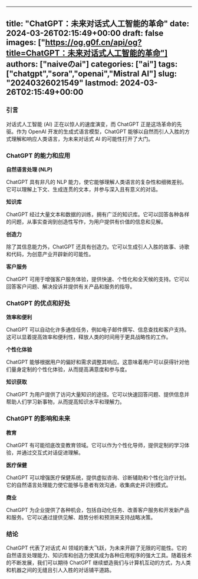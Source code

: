 
---
title: "ChatGPT：未来对话式人工智能的革命"
date: 2024-03-26T02:15:49+00:00
draft: false
images: ["https://og.g0f.cn/api/og?title=ChatGPT：未来对话式人工智能的革命"]
authors: ["naiveのai"]
categories: ["ai"]
tags: ["chatgpt","sora","openai","Mistral AI"]
slug: "20240326021549"
lastmod: 2024-03-26T02:15:49+00:00
---
### 引言

对话式人工智能 (AI) 正在以惊人的速度演变，而 ChatGPT 正是这场革命的先驱。作为 OpenAI 开发的生成式语言模型，ChatGPT 能够以自然而引人入胜的方式理解和响应人类语言，为未来对话式 AI 的可能性打开了大门。

### ChatGPT 的能力和应用

**自然语言处理 (NLP)**

ChatGPT 具有非凡的 NLP 能力，使它能够理解人类语言的复杂性和细微差别。它可以理解上下文、生成连贯的文本，并参与深入且有意义的对话。

**知识库**

ChatGPT 经过大量文本和数据的训练，拥有广泛的知识库。它可以回答各种各样的问题，从事实查询到创造性写作，为用户提供有价值的信息和见解。

**创造力**

除了其信息能力外，ChatGPT 还具有创造力。它可以生成引人入胜的故事、诗歌和代码，为创意产业开辟新的可能性。

**客户服务**

ChatGPT 可用于增强客户服务体验，提供快速、个性化和全天候的支持。它可以回答客户问题、解决投诉并提供有关产品和服务的指导。

### ChatGPT 的优点和好处

**效率和便利**

ChatGPT 可以自动化许多通信任务，例如电子邮件撰写、信息查找和客户支持。这可以显着提高效率和便利性，释放人类的时间用于更具战略性的工作。

**个性化体验**

ChatGPT 能够根据用户的偏好和需求调整其响应。这意味着用户可以获得针对他们量身定制的个性化体验，从而提高满意度和参与度。

**知识获取**

ChatGPT 为用户提供了访问大量知识的途径。它可以快速回答问题、提供信息并帮助人们学习新事物，从而提高知识水平和理解力。

### ChatGPT 的影响和未来

**教育**

ChatGPT 有可能彻底改变教育领域。它可以作为个性化导师，提供定制的学习体验，并通过交互式对话促进理解。

**医疗保健**

ChatGPT 可以增强医疗保健系统，提供虚拟咨询、诊断辅助和个性化治疗计划。它的自然语言处理能力使它能够与患者有效沟通，收集病史并识别模式。

**商业**

ChatGPT 为企业提供了各种机会，包括自动化任务、改善客户服务和开发新产品和服务。它可以通过提供见解、趋势分析和预测来支持战略决策。

### 结论

ChatGPT 代表了对话式 AI 领域的重大飞跃，为未来开辟了无限的可能性。它的自然语言处理能力、知识库和创造力使其成为各种应用程序的强大工具。随着技术的不断发展，我们可以期待 ChatGPT 继续塑造我们与计算机互动的方式，为人类和机器之间的无缝且引人入胜的对话铺平道路。